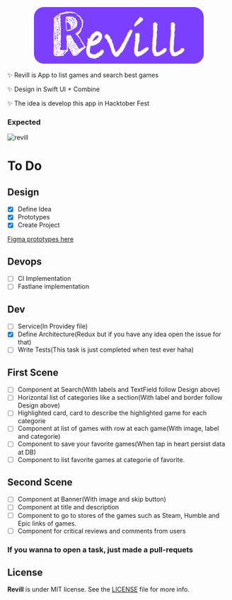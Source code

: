<p align="center">
    <img height="128" alt="Screen Shot 2019-08-28 at 22 25 25" src="/design/wide.png">
</p>

✨ Revill is App to list games and search best games 

✨ Design in Swift UI + Combine

✨ The idea is develop this app in Hacktober Fest

### Expected
![revill](https://user-images.githubusercontent.com/32227073/65997616-0ef63f80-e470-11e9-8faa-d2d6728202a5.png)

# To Do

## Design 

- [X] Define Idea
- [X] Prototypes
- [X] Create Project

[Figma prototypes here](https://www.figma.com/file/8lTcWrH8EzPljSW9OVwIh8/Revill?node-id=0%3A1)


## Devops
- [ ] CI Implementation
- [ ] Fastlane implementation

## Dev  
- [ ] Service(In Providey file)
- [X] Define Architecture(Redux but if you have any idea open the issue for that)         
- [ ] Write Tests(This task is just completed when test ever haha)

## First Scene
- [ ] Component at Search(With labels and TextField follow Design above)
- [ ] Horizontal list of categories like a section(With label and border follow Design above)
- [ ] Highlighted card, card to describe the highlighted game for each categorie
- [ ] Component at list of games with row at each game(With image, label and categorie)
- [ ] Component to save your favorite games(When tap in heart persist data at DB)
- [ ] Component to list favorite games at categorie of favorite.

## Second Scene
- [ ] Component at Banner(With image and skip button) 
- [ ] Component at title and description
- [ ] Component to go to stores of the games such as Steam, Humble and Epic links of games.
- [ ] Component for critical reviews and comments from users

### If you wanna to open a task, just made a pull-requets


## License

**Revill** is under MIT license. See the [LICENSE](LICENSE) file for more info.
